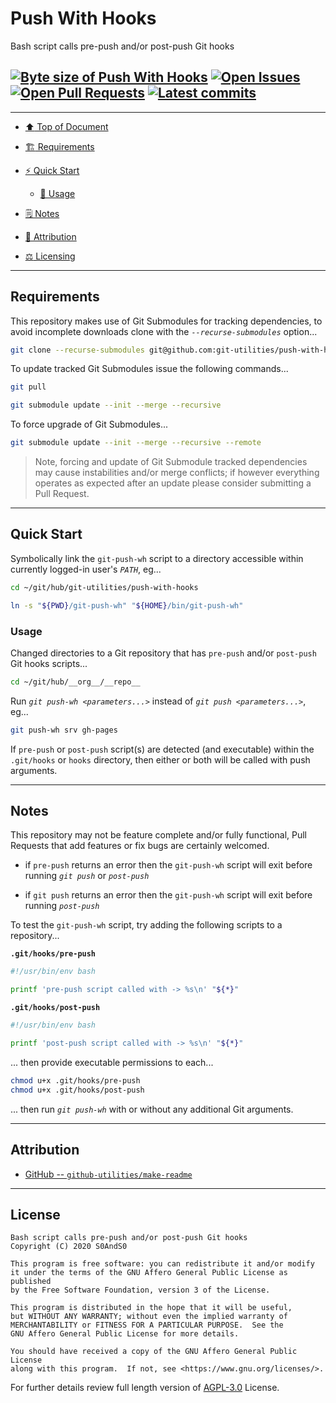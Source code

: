 # Push With Hooks
[heading__top]:
  #push-with-hooks
  "&#x2B06; Bash script calls pre-push and/or post-push Git hooks"



Bash script calls pre-push and/or post-push Git hooks


## [![Byte size of Push With Hooks][badge__master__push_with_hooks__source_code]][push_with_hooks__master__source_code] [![Open Issues][badge__issues__push_with_hooks]][issues__push_with_hooks] [![Open Pull Requests][badge__pull_requests__push_with_hooks]][pull_requests__push_with_hooks] [![Latest commits][badge__commits__push_with_hooks__master]][commits__push_with_hooks__master]


------


- [:arrow_up: Top of Document][heading__top]

- [:building_construction: Requirements][heading__requirements]

- [:zap: Quick Start][heading__quick_start]

  - [&#x1F9F0; Usage][heading__usage]

- [&#x1F5D2; Notes][heading__notes]

- [:card_index: Attribution][heading__attribution]

- [:balance_scale: Licensing][heading__license]


------



## Requirements
[heading__requirements]:
  #requirements
  "&#x1F3D7; Prerequisites and/or dependencies that this project needs to function properly"


This repository makes use of Git Submodules for tracking dependencies, to avoid incomplete downloads clone with the _`--recurse-submodules`_ option...


```Bash
git clone --recurse-submodules git@github.com:git-utilities/push-with-hooks.git
```


To update tracked Git Submodules issue the following commands...


```Bash
git pull

git submodule update --init --merge --recursive
```


To force upgrade of Git Submodules...


```Bash
git submodule update --init --merge --recursive --remote
```


> Note, forcing and update of Git Submodule tracked dependencies may cause instabilities and/or merge conflicts; if however everything operates as expected after an update please consider submitting a Pull Request.

___


## Quick Start
[heading__quick_start]:
  #quick-start
  "&#9889; Perhaps as easy as one, 2.0,..."


Symbolically link the `git-push-wh` script to a directory accessible within currently logged-in user's _`PATH`_, eg...


```Bash
cd ~/git/hub/git-utilities/push-with-hooks

ln -s "${PWD}/git-push-wh" "${HOME}/bin/git-push-wh"
```



### Usage
[heading__usage]:
  #usage
  "&#x1F9F0;"


Changed directories to a Git repository that has `pre-push` and/or `post-push` Git hooks scripts...


```Bash
cd ~/git/hub/__org__/__repo__
```


Run _`git push-wh <parameters...>`_ instead of _`git push <parameters...>`_, eg...


```Bash
git push-wh srv gh-pages
```


If `pre-push` or `post-push` script(s) are detected (and executable) within the `.git/hooks` or `hooks` directory, then either or both will be called with push arguments.


___


## Notes
[heading__notes]:
  #notes
  "&#x1F5D2; Additional things to keep in mind when developing"


This repository may not be feature complete and/or fully functional, Pull Requests that add features or fix bugs are certainly welcomed.


- if `pre-push` returns an error then the `git-push-wh` script will exit before running _`git push`_ or _`post-push`_

- if `git push` returns an error then the `git-push-wh` script will exit before running _`post-push`_



To test the `git-push-wh` script, try adding the following scripts to a repository...


**`.git/hooks/pre-push`**


```Bash
#!/usr/bin/env bash

printf 'pre-push script called with -> %s\n' "${*}"
```


**`.git/hooks/post-push`**


```Bash
#!/usr/bin/env bash

printf 'post-push script called with -> %s\n' "${*}"
```


... then provide executable permissions to each...


```Bash
chmod u+x .git/hooks/pre-push
chmod u+x .git/hooks/post-push
```


... then run _`git push-wh`_ with or without any additional Git arguments.


___


## Attribution
[heading__attribution]:
  #attribution
  "&#x1F4C7; Resources that where helpful in building this project so far."


- [GitHub -- `github-utilities/make-readme`](https://github.com/github-utilities/make-readme)


___


## License
[heading__license]:
  #license
  "&#x2696; Legal side of Open Source"


```
Bash script calls pre-push and/or post-push Git hooks
Copyright (C) 2020 S0AndS0

This program is free software: you can redistribute it and/or modify
it under the terms of the GNU Affero General Public License as published
by the Free Software Foundation, version 3 of the License.

This program is distributed in the hope that it will be useful,
but WITHOUT ANY WARRANTY; without even the implied warranty of
MERCHANTABILITY or FITNESS FOR A PARTICULAR PURPOSE.  See the
GNU Affero General Public License for more details.

You should have received a copy of the GNU Affero General Public License
along with this program.  If not, see <https://www.gnu.org/licenses/>.

```


For further details review full length version of [AGPL-3.0][branch__current__license] License.



[branch__current__license]:
  /LICENSE
  "&#x2696; Full length version of AGPL-3.0 License"


[badge__commits__push_with_hooks__master]:
  https://img.shields.io/github/last-commit/git-utilities/push-with-hooks/master.svg

[commits__push_with_hooks__master]:
  https://github.com/git-utilities/push-with-hooks/commits/master
  "&#x1F4DD; History of changes on this branch"


[push_with_hooks__community]:
  https://github.com/git-utilities/push-with-hooks/community
  "&#x1F331; Dedicated to functioning code"

[push_with_hooks__gh_pages]:
  https://github.com/git-utilities/push-with-hooks/tree/
  "Source code examples hosted thanks to GitHub Pages!"

[badge__gh_pages__push_with_hooks]:
  https://img.shields.io/website/https/git-utilities.github.io/push-with-hooks/index.html.svg?down_color=darkorange&down_message=Offline&label=Demo&logo=Demo%20Site&up_color=success&up_message=Online

[gh_pages__push_with_hooks]:
  https://git-utilities.github.io/push-with-hooks/index.html
  "&#x1F52C; Check the example collection tests"

[issues__push_with_hooks]:
  https://github.com/git-utilities/push-with-hooks/issues
  "&#x2622; Search for and _bump_ existing issues or open new issues for project maintainer to address."

[pull_requests__push_with_hooks]:
  https://github.com/git-utilities/push-with-hooks/pulls
  "&#x1F3D7; Pull Request friendly, though please check the Community guidelines"

[push_with_hooks__master__source_code]:
  https://github.com/git-utilities/push-with-hooks/
  "&#x2328; Project source!"

[badge__issues__push_with_hooks]:
  https://img.shields.io/github/issues/git-utilities/push-with-hooks.svg

[badge__pull_requests__push_with_hooks]:
  https://img.shields.io/github/issues-pr/git-utilities/push-with-hooks.svg

[badge__master__push_with_hooks__source_code]:
  https://img.shields.io/github/repo-size/git-utilities/push-with-hooks
